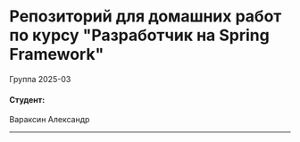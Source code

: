 # Репозиторий для домашних работ по курсу "Разработчик на Spring Framework"

Группа 2025-03

#### Студент:

Вараксин Александр

---